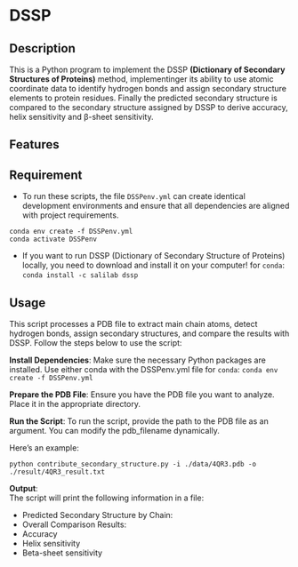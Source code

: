 # DSSP 

## Description
This is a Python program to implement the DSSP **(Dictionary of Secondary Structures of Proteins)** method, implementinger its ability to use atomic coordinate data to identify hydrogen bonds and assign secondary structure elements to protein residues. Finally the predicted secondary structure is compared to the secondary structure assigned by DSSP to derive accuracy, helix sensitivity and β-sheet sensitivity.

## Features


## Requirement
- To run these scripts, the file `DSSPenv.yml` can create identical development environments and ensure that all dependencies are aligned with project requirements.

```
conda env create -f DSSPenv.yml
conda activate DSSPenv
```

- If you want to run DSSP (Dictionary of Secondary Structure of Proteins) locally, you need to download and install it on your computer!
for `conda`:
`conda install -c salilab dssp`

## Usage
This script processes a PDB file to extract main chain atoms, detect hydrogen bonds, assign secondary structures, and compare the results with DSSP. Follow the steps below to use the script:

**Install Dependencies**: Make sure the necessary Python packages are installed. Use either conda with the DSSPenv.yml file
for `conda`:
`conda env create -f DSSPenv.yml`

**Prepare the PDB File**: Ensure you have the PDB file you want to analyze. Place it in the appropriate directory.

**Run the Script**: To run the script, provide the path to the PDB file as an argument. You can modify the pdb_filename dynamically.

Here’s an example:
```
python contribute_secondary_structure.py -i ./data/4QR3.pdb -o ./result/4QR3_result.txt

```

**Output**:<br>
The script will print the following information in a file:

- Predicted Secondary Structure by Chain: <br>
- Overall Comparison Results: <br>
- Accuracy<br>
- Helix sensitivity<br>
- Beta-sheet sensitivity<br>


